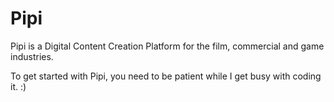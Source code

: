 Pipi
====

Pipi is a Digital Content Creation Platform for the film, commercial and game industries.

To get started with Pipi, you need to be patient while I get busy with coding it. :)
